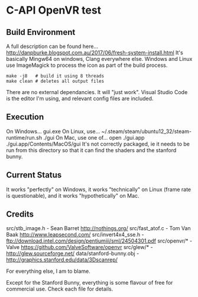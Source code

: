 C-API OpenVR test
=================

Build Environment
-----------------
A full description can be found here...
http://danpburke.blogspot.com.au/2017/06/fresh-system-install.html
It's basically Mingw64 on windows, Clang everywhere else. Windows and Linux use ImageMagick to process the icon as part of the build process.

    make -j8   # build it using 8 threads   
    make clean # deletes all output files

There are no external dependancies. It will "just work". Visual Studio Code is the editor I'm using, and relevant config files are included.

Execution
---------
On Windows...
    gui.exe
On Linux, use...
    ~/.steam/steam/ubuntu12_32/steam-runtime/run.sh ./gui
On Mac, use one of...
    open ./gui.app
    ./gui.app/Contents/MacOS/gui
It's not correctly packaged, ie it needs to be run from this directory so that it can find the shaders and the stanford bunny.

Current Status
--------------
It works "perfectly" on Windows, it works "technically" on Linux (frame rate is questionable), and it works "hypothetically" on Mac.

Credits
-------

src/stb_image.h - Sean Barret http://nothings.org/
src/fast_atof.c - Tom Van Baak  http://www.leapsecond.com/
src/invert4x4_sse.h - ftp://download.intel.com/design/pentiumiii/sml/24504301.pdf
src/openvr/* - Valve https://github.com/ValveSoftware/openvr
src/glew/* - http://glew.sourceforge.net/
data/stanford-bunny.obj - http://graphics.stanford.edu/data/3Dscanrep/

For everything else, I am to blame.

Except for the Stanford Bunny, everything is some flavour of free for commercial use. Check each file for details.